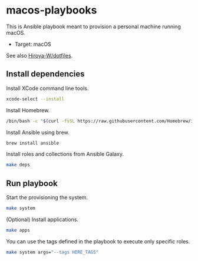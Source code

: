 # macos-playbooks

This is Ansible playbook meant to provision a personal machine running macOS.

- Target: macOS

See also [Hiroya-W/dotfiles](https://github.com/Hiroya-W/dotfiles).

## Install dependencies

Install XCode command line tools.

```bash
xcode-select --install
```

Install Homebrew.

```bash
/bin/bash -c "$(curl -fsSL https://raw.githubusercontent.com/Homebrew/install/HEAD/install.sh)"
```

Install Ansible using brew.

```bash
brew install ansible
```

Install roles and collections from Ansible Galaxy.

```bash
make deps
```

## Run playbook

Start the provisioning the system.

```bash
make system
```

(Optional) Install applications.

```bash
make apps
```

You can use the tags defined in the playbook to execute only specific roles.

```bash
make system args="--tags HERE_TAGS"
```
